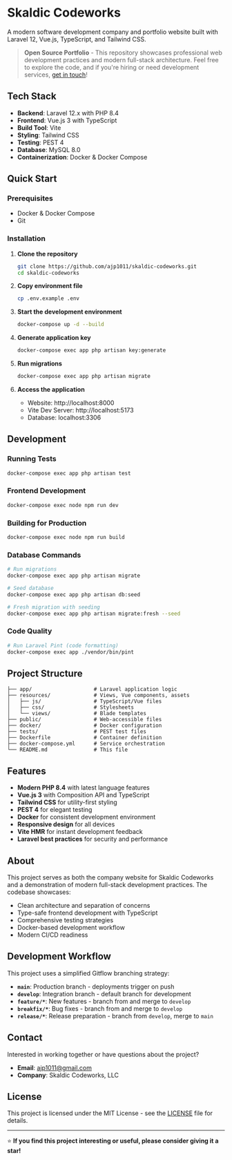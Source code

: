 # Skaldic Codeworks

A modern software development company and portfolio website built with Laravel 12, Vue.js, TypeScript, and Tailwind CSS.

> **Open Source Portfolio** - This repository showcases professional web development practices and modern full-stack architecture. Feel free to explore the code, and if you're hiring or need development services, [get in touch](mailto:ajp1011@gmail.com)!

## Tech Stack

- **Backend**: Laravel 12.x with PHP 8.4
- **Frontend**: Vue.js 3 with TypeScript
- **Build Tool**: Vite
- **Styling**: Tailwind CSS
- **Testing**: PEST 4
- **Database**: MySQL 8.0
- **Containerization**: Docker & Docker Compose

## Quick Start

### Prerequisites
- Docker & Docker Compose
- Git

### Installation

1. **Clone the repository**
   ```bash
   git clone https://github.com/ajp1011/skaldic-codeworks.git
   cd skaldic-codeworks
   ```

2. **Copy environment file**
   ```bash
   cp .env.example .env
   ```

3. **Start the development environment**
   ```bash
   docker-compose up -d --build
   ```

4. **Generate application key**
   ```bash
   docker-compose exec app php artisan key:generate
   ```

5. **Run migrations**
   ```bash
   docker-compose exec app php artisan migrate
   ```

6. **Access the application**
   - Website: http://localhost:8000
   - Vite Dev Server: http://localhost:5173
   - Database: localhost:3306

## Development

### Running Tests
```bash
docker-compose exec app php artisan test
```

### Frontend Development
```bash
docker-compose exec node npm run dev
```

### Building for Production
```bash
docker-compose exec node npm run build
```

### Database Commands
```bash
# Run migrations
docker-compose exec app php artisan migrate

# Seed database
docker-compose exec app php artisan db:seed

# Fresh migration with seeding
docker-compose exec app php artisan migrate:fresh --seed
```

### Code Quality
```bash
# Run Laravel Pint (code formatting)
docker-compose exec app ./vendor/bin/pint
```

## Project Structure

```
├── app/                    # Laravel application logic
├── resources/              # Views, Vue components, assets
│   ├── js/                 # TypeScript/Vue files
│   ├── css/                # Stylesheets
│   └── views/              # Blade templates
├── public/                 # Web-accessible files
├── docker/                 # Docker configuration
├── tests/                  # PEST test files
├── Dockerfile              # Container definition
├── docker-compose.yml      # Service orchestration
└── README.md               # This file
```

## Features

- **Modern PHP 8.4** with latest language features
- **Vue.js 3** with Composition API and TypeScript
- **Tailwind CSS** for utility-first styling
- **PEST 4** for elegant testing
- **Docker** for consistent development environment
- **Responsive design** for all devices
- **Vite HMR** for instant development feedback
- **Laravel best practices** for security and performance

## About

This project serves as both the company website for Skaldic Codeworks and a demonstration of modern full-stack development practices. The codebase showcases:

- Clean architecture and separation of concerns
- Type-safe frontend development with TypeScript
- Comprehensive testing strategies
- Docker-based development workflow
- Modern CI/CD readiness

## Development Workflow

This project uses a simplified Gitflow branching strategy:
- **`main`**: Production branch - deployments trigger on push
- **`develop`**: Integration branch - default branch for development
- **`feature/*`**: New features - branch from and merge to `develop`
- **`breakfix/*`**: Bug fixes - branch from and merge to `develop`
- **`release/*`**: Release preparation - branch from `develop`, merge to `main`

## Contact

Interested in working together or have questions about the project?

- **Email**: ajp1011@gmail.com
- **Company**: Skaldic Codeworks, LLC

## License

This project is licensed under the MIT License - see the [LICENSE](LICENSE) file for details.

---

⭐ **If you find this project interesting or useful, please consider giving it a star!**
